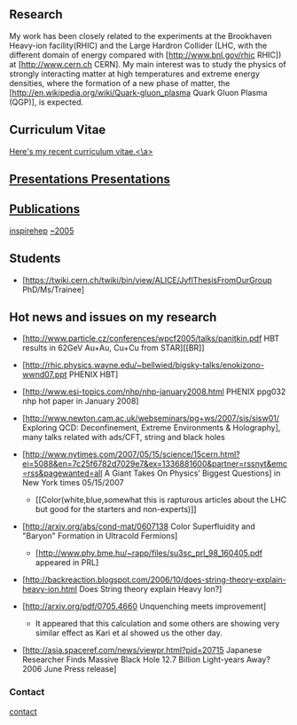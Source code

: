 ## Research

My work has been closely related to the experiments at the Brookhaven Heavy-ion facility(RHIC) and the Large Hardron Collider (LHC, with the different domain of energy compared with [http://www.bnl.gov/rhic RHIC]) at [http://www.cern.ch CERN]. My main interest was to study the physics of strongly interacting matter at high temperatures and extreme energy densities, where the formation of a new phase of matter, the [http://en.wikipedia.org/wiki/Quark-gluon_plasma Quark Gluon Plasma (QGP)], is expected. 

## Curriculum Vitae
<a href="https://trac.cc.jyu.fi/projects/alice/attachment/wiki/DongJo/djkim_cv.pdf">Here's my recent curriculum vitae.<\a>


## Presentations Presentations

## Publications
<a href="http://inspirehep.net/search?ln=en&ln=en&p=find+a+D.J+Kim&of=hb&action_search=Search&sf=&so=d&rm=&rg=25&sc=0 inspirehep.net">inspirehep</a>
<a href="http://www.phenix.bnl.gov/WWW/publish/djkim/DJ/papers/publications.htm"> ~2005</a>

## Students
 - [https://twiki.cern.ch/twiki/bin/view/ALICE/JyflThesisFromOurGroup PhD/Ms/Trainee]

## Hot news and issues on my research
  - [http://www.particle.cz/conferences/wpcf2005/talks/panitkin.pdf HBT results in 62GeV Au+Au, Cu+Cu from STAR][[BR]]
  - [http://rhic.physics.wayne.edu/~bellwied/bigsky-talks/enokizono-wwnd07.ppt PHENIX HBT]
  - [http://www.esi-topics.com/nhp/nhp-january2008.html PHENIX ppg032 nhp hot paper in January 2008]
  - [http://www.newton.cam.ac.uk/webseminars/pg+ws/2007/sis/sisw01/ Exploring QCD: Deconfinement, Extreme Environments & Holography], many talks related with ads/CFT, string and black holes

 - [http://www.nytimes.com/2007/05/15/science/15cern.html?ei=5088&en=7c25f6782d7029e7&ex=1336881600&partner=rssnyt&emc=rss&pagewanted=all A Giant Takes On Physics’ Biggest Questions] in New York times 05/15/2007
    - [[Color(white,blue,somewhat this is rapturous articles about the LHC but good for the starters and non-experts)]]

 - [http://arxiv.org/abs/cond-mat/0607138 Color Superfluidity and "Baryon" Formation in Ultracold Fermions]
    - [http://www.phy.bme.hu/~rapp/files/su3sc_prl_98_160405.pdf appeared in PRL] 

 - [http://backreaction.blogspot.com/2006/10/does-string-theory-explain-heavy-ion.html Does String theory explain Heavy Ion?]

 - [http://arxiv.org/pdf/0705.4660 Unquenching meets improvement]
    - It appeared that this calculation and some others are showing very similar effect as Kari et al showed us the other day.
    
 - [http://asia.spaceref.com/news/viewpr.html?pid=20715 Japanese Researcher Finds Massive Black Hole 12.7 Billion Light-years Away? 2006 June Press release]
 
### Contact

[contact](Dong.Jo.Kim@cern.ch)
